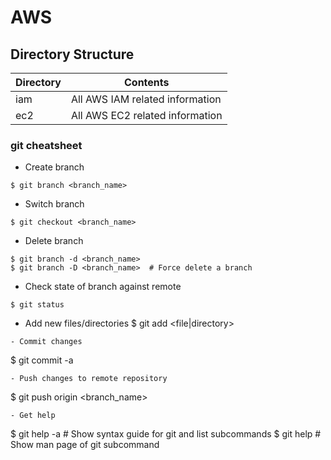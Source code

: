 # AWS

## Directory Structure

| Directory | Contents                        |
|-----------|---------------------------------|
| iam       | All AWS IAM related information |
| ec2       | All AWS EC2 related information |

### git cheatsheet
- Create branch
```
$ git branch <branch_name>
```
- Switch branch
```
$ git checkout <branch_name>
```
- Delete branch
```
$ git branch -d <branch_name>
$ git branch -D <branch_name>  # Force delete a branch
```
- Check state of branch against remote
```
$ git status
```
- Add new files/directories
$ git add <file|directory>
```
- Commit changes
```
$ git commit -a
```
- Push changes to remote repository
```
$ git push origin <branch_name>
```
- Get help
```
$ git help -a            # Show syntax guide for git and list subcommands
$ git help <subcommand>  # Show man page of git subcommand
```
